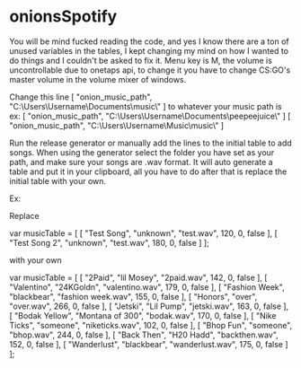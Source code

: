 # onionsSpotify
You will be mind fucked reading the code, and yes I know there are a ton of unused variables in the tables, I kept changing my mind on how I wanted to do things and I couldn't be asked to fix it.
Menu key is M, the volume is uncontrollable due to onetaps api, to change it you have to change CS:GO's master volume in the volume mixer of windows.

Change this line
[ "onion_music_path", "C:\\Users\\Username\\Documents\\music\\" ]
to whatever your music path is ex:
[ "onion_music_path", "C:\\Users\\Username\\Documents\\peepeejuice\\" ]
[ "onion_music_path", "C:\\Users\\Username\\Music\\music\\" ]

Run the release generator or manually add the lines to the initial table to add songs. When using the generator select the folder you have set as your path, and make sure your songs are .wav format. It will auto generate a table and put it in your clipboard, all you have to do after that is replace the initial table with your own.

Ex:

Replace

var musicTable = [
    [ "Test Song", "unknown", "test.wav", 120, 0, false ],
    [ "Test Song 2", "unknown", "test.wav", 180, 0, false ]
];

with your own

var musicTable = [
    [ "2Paid", "lil Mosey", "2paid.wav", 142, 0, false ],
    [ "Valentino", "24KGoldn", "valentino.wav", 179, 0, false ],
    [ "Fashion Week", "blackbear", "fashion week.wav", 155, 0, false ],
    [ "Honors", "over", "over.wav", 266, 0, false ],
    [ "Jetski", "Lil Pump", "jetski.wav", 163, 0, false ],
    [ "Bodak Yellow", "Montana of 300", "bodak.wav", 170, 0, false ],
    [ "Nike Ticks", "someone", "niketicks.wav", 102, 0, false ],
    [ "Bhop Fun", "someone", "bhop.wav", 244, 0, false ],
    [ "Back Then", "H20 Hadd", "backthen.wav", 152, 0, false ],
    [ "Wanderlust", "blackbear", "wanderlust.wav", 175, 0, false ]
];

